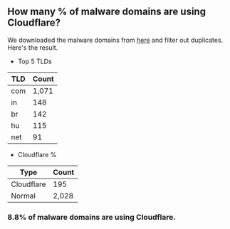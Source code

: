## How many % of malware domains are using Cloudflare?


We downloaded the malware domains from [here](https://urlhaus.abuse.ch) and filter out duplicates.
Here's the result.


[//]: # (start replacement)


- Top 5 TLDs

| TLD | Count |
| --- | --- |
| com | 1,071 |
| in | 148 |
| br | 142 |
| hu | 115 |
| net | 91 |


- Cloudflare %

| Type | Count |
| --- | --- |
| Cloudflare | 195 |
| Normal | 2,028 |


### 8.8% of malware domains are using Cloudflare.